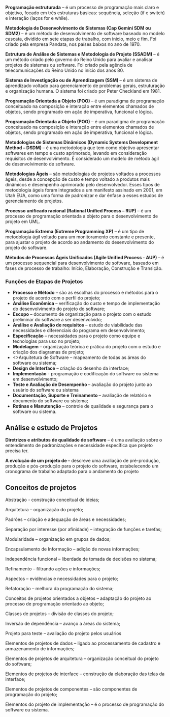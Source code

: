 


<strong>Programação estruturada</strong> – é um processo de programação mais claro e objetivo, focado em três estruturas básicas: sequência, seleção (if e switch) e interação (laços for e while).

<strong>Metodologia de Desenvolvimento de Sistemas (Cap Gemini SDM ou SDM2)</strong> – é um método de desenvolvimento de software baseado no modelo cascata, dividido em sete etapas de trabalho, com inicio, meio e fim. Foi criado pela empresa  Pandata, nos países baixos no ano de 1970.

<strong>Estrutura de Análise de Sistemas e Metodologia de Projeto (SSADM) </strong> – é um método criado pelo governo do Reino Unido para avaliar e analisar projetos de sistemas ou software. Foi criado pela agência de telecomunicações do Reino Unido no início dos anos 80.

<strong>Sistema de Investigação ou de Aprendizagem (SSM) </strong> – é um sistema de aprendizado voltado para gerenciamento de problemas gerais, estruturação e organização humana. O sistema foi criado por Peter Checkland em 1981.

<strong>Programação Orientada a Objeto (POO) </strong>– é um paradigma de programação conceituado na composição e interação entre elementos chamados de objetos, sendo programado em ação de imperativa, funcional e lógica.

<strong>Programação Orientada a Objeto (POO)</strong> – é um paradigma de programação conceituado na composição e interação entre elementos chamados de objetos, sendo programado em ação de imperativa, funcional e lógica.

<strong>Metodologias de Sistemas Dinâmicos (Dynamic Systems Development Method – DSDM) </strong>– é uma metodologia que tem como objetivo apresentar softwares em tempo e custo aprimorado, levando em consideração requisitos de desenvolvimento. É considerado um modelo de método ágil de desenvolvimento de software.

<strong>Metodologias Ágeis </strong> – são metodologias de projetos voltados a processos  ágeis, desde a concepção de custo e tempo voltado a produtos mais dinâmicos e desempenho aprimorado pelo desenvolvedor. Esses tipos de metodologia ágeis foram integrados a um manifesto assinado em 2001, em Utah EUA, como uma forma de padronizar e dar ênfase a esses estudos de gerenciamento de projetos.

<Strong>Processo unificado racional (Rational Unified Process – RUP) </strong>– é um processo de programação orientada a objeto para o desenvolvimento de projeto em UML.

<strong>Programação Extrema (Extreme Programming XP)</strong> – é um tipo de metodologia ágil voltado para um monitoramento constante e presente, para ajustar o projeto de acordo ao andamento do desenvolvimento do projeto do software.

<strong>Métodos de Processos Ágeis Unificados (Agile Unified Process - AUP) </strong> – é um processo sequencial para desenvolvimento de software, baseado em fases de processo de trabalho: Início, Elaboração, Construção e Transição. 

<h3>Funções de Etapas de Projetos</h3>
<ul>
  <li><strong>Processo e Método</strong> – são as escolhas do processo e métodos para o projeto de acordo com o perfil do projeto;</li>
  <li><strong>Análise Econômica</strong> – verificação do custo e tempo de implementação do desenvolvimento do projeto do software;</li>
  <li><strong>Escopo</strong> – documento de organização para o projeto com o estudo preliminar do software a ser desenvolvido;
</li>
  <li><strong>Análise e Avaliação de requisitos</strong> – estudo de viabilidade das necessidades e diferenciais do programa em desenvolvimento;</li>
  <li><strong>Especificação</strong> – necessidades para o projeto como equipe e tecnologias para uso no projeto;</li>
  <li><strong>Modelagem</strong> – organização teórica e prática do projeto com o estudo e criação dos diagramas de projeto;
</li>
  <li><>Arquitetura de Software</strong> – mapeamento de todas as áreas do software ou sistema;</li>
  <li><strong>Design de Interface</strong> – criação do desenho da interface;
</li>
  <li><strong>Implementação </strong>  - programação e codificação do software ou sistema em desenvolvimento;
</li>
  <li><strong>Teste e Avaliação de Desempenho </strong> – avaliação do projeto junto ao usuário do software ou sistema</li>
  <li><strong>Documentação, Suporte e Treinamento </strong> – avaliação de relatório e documento do software ou sistema;</li>
  <li><strong>Rotinas e Manutenção</strong> – controle de qualidade e segurança para o software ou sistema.</li>
</ul>

<h2>Análise e estudo de Projetos</h2>


<strong>Diretrizes e atributos de qualidade de software</strong> – é uma avaliação sobre o entendimento de padronizações e necessidade específica que projeto precisa ter.

<strong>A evolução de um projeto de </strong> – descreve uma avaliação de pré-produção, produção e pós-produção para o projeto do software, estabelecendo um cronograma de trabalho adaptado para o andamento do projeto

<h2>Conceitos de projetos</h2>

Abstração - construção conceitual de ideias;

Arquitetura – organização do projeto;

Padrões – criação e adequação de áreas e necessidades;

Separação por interesse (por afinidade) – integração de funções e tarefas;

Modularidade – organização em grupos de dados;

Encapsulamento de Informação – adição de novas informações;

Independência funcional – liberdade de tomada de decisões no sistema;

Refinamento – filtrando ações e informações;

Aspectos – evidências e necessidades para o projeto;

Refatoração – melhora da programação do sistema;

Conceitos de projetos orientados a objetos – adaptação do projeto ao processo de programação orientado ao objeto;

Classes de projetos – divisão de classes do projeto;

Inversão de dependência – avanço a áreas do sistema;

Projeto para teste – avaliação do projeto pelos usuários

Elementos de projetos de dados – ligado ao processamento de cadastro e armazenamento de informações;

Elementos de projetos de arquitetura – organização conceitual do projeto do software;

Elementos de projetos de interface – construção da elaboração das telas da interface;

Elementos de projetos de componentes – são componentes de programação do projeto;

Elementos do projeto de implementação – é o processo de programação do software ou sistema.






